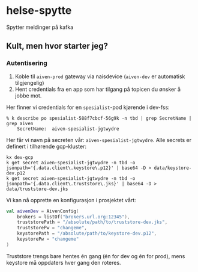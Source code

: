 # helse-spytte

Spytter meldinger på kafka

## Kult, men hvor starter jeg?

### Autentisering

1. Koble til `aiven-prod` gateway via naisdevice (`aiven-dev` er automatisk tilgjengelig)
2. Hent credentials fra en app som har tilgang på topicen du ønsker å jobbe mot.

Her finner vi credentials for en `spesialist`-pod kjørende i dev-fss: 
```
% k describe po spesialist-588f7cbcf-56g9k -n tbd | grep SecretName | grep aiven
    SecretName:  aiven-spesialist-jgtwydre
```

Her får vi navn på secreten vår: `aiven-spesialist-jgtwydre`. Alle secrets er definert i tilhørende gcp-kluster: 
```
kx dev-gcp
k get secret aiven-spesialist-jgtwydre -n tbd -o jsonpath='{.data.client\.keystore\.p12}' | base64 -D > data/keystore-dev.p12
k get secret aiven-spesialist-jgtwydre -n tbd -o jsonpath='{.data.client\.truststore\.jks}' | base64 -D > data/truststore-dev.jks
```

Vi kan nå opprette en konfigurasjon i prosjektet vårt:

```kotlin
val aivenDev = AivenConfig(
    brokers = listOf("brokers.url.org:12345"),
    truststorePath = "/absolute/path/to/truststore-dev.jks",
    truststorePw = "changeme",
    keystorePath = "/absolute/path/to/keystore-dev.p12",
    keystorePw = "changeme"
)
```

Truststore trengs bare hentes én gang (én for dev og én for prod), mens keystore må oppdaters hver gang den roteres.